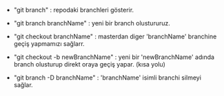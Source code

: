 - "git branch" : repodaki branchleri gösterir.

- "git branch branchName" : yeni bir branch olustururuz.

- "git checkout branchName" : masterdan diger 'branchName' branchine geçiş yapmamızı sağlarr.

- "git checkout -b newBranchName" : yeni bir 'newBranchName' adında branch olusturup direkt oraya geçiş yapar. (kısa yolu)

- "git branch -D branchName" : 'branchName' isimli branchi silmeyi sağlar.

